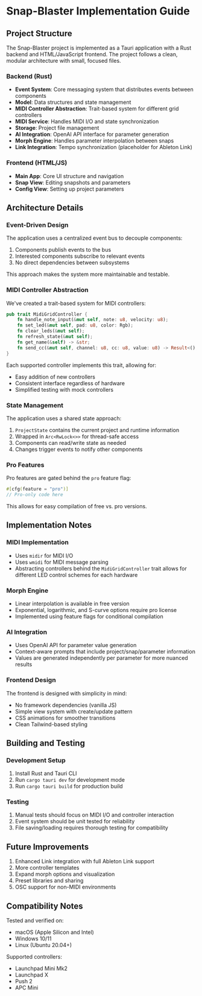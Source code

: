 # Snap-Blaster Implementation Guide

## Project Structure

The Snap-Blaster project is implemented as a Tauri application with a Rust backend and HTML/JavaScript frontend. The project follows a clean, modular architecture with small, focused files.

### Backend (Rust)

- **Event System**: Core messaging system that distributes events between components
- **Model**: Data structures and state management
- **MIDI Controller Abstraction**: Trait-based system for different grid controllers
- **MIDI Service**: Handles MIDI I/O and state synchronization
- **Storage**: Project file management
- **AI Integration**: OpenAI API interface for parameter generation
- **Morph Engine**: Handles parameter interpolation between snaps
- **Link Integration**: Tempo synchronization (placeholder for Ableton Link)

### Frontend (HTML/JS)

- **Main App**: Core UI structure and navigation
- **Snap View**: Editing snapshots and parameters
- **Config View**: Setting up project parameters

## Architecture Details

### Event-Driven Design

The application uses a centralized event bus to decouple components:

1. Components publish events to the bus
2. Interested components subscribe to relevant events
3. No direct dependencies between subsystems

This approach makes the system more maintainable and testable.

### MIDI Controller Abstraction

We've created a trait-based system for MIDI controllers:

```rust
pub trait MidiGridController {
    fn handle_note_input(&mut self, note: u8, velocity: u8);
    fn set_led(&mut self, pad: u8, color: Rgb);
    fn clear_leds(&mut self);
    fn refresh_state(&mut self);
    fn get_name(&self) -> &str;
    fn send_cc(&mut self, channel: u8, cc: u8, value: u8) -> Result<(), Box<dyn Error>>;
}
```

Each supported controller implements this trait, allowing for:
- Easy addition of new controllers
- Consistent interface regardless of hardware
- Simplified testing with mock controllers

### State Management

The application uses a shared state approach:

1. `ProjectState` contains the current project and runtime information
2. Wrapped in `Arc<RwLock<>>` for thread-safe access
3. Components can read/write state as needed
4. Changes trigger events to notify other components

### Pro Features

Pro features are gated behind the `pro` feature flag:

```rust
#[cfg(feature = "pro")]
// Pro-only code here
```

This allows for easy compilation of free vs. pro versions.

## Implementation Notes

### MIDI Implementation

- Uses `midir` for MIDI I/O
- Uses `wmidi` for MIDI message parsing
- Abstracting controllers behind the `MidiGridController` trait allows for different LED control schemes for each hardware

### Morph Engine

- Linear interpolation is available in free version
- Exponential, logarithmic, and S-curve options require pro license
- Implemented using feature flags for conditional compilation

### AI Integration

- Uses OpenAI API for parameter value generation
- Context-aware prompts that include project/snap/parameter information
- Values are generated independently per parameter for more nuanced results

### Frontend Design

The frontend is designed with simplicity in mind:

- No framework dependencies (vanilla JS)
- Simple view system with create/update pattern
- CSS animations for smoother transitions
- Clean Tailwind-based styling

## Building and Testing

### Development Setup

1. Install Rust and Tauri CLI
2. Run `cargo tauri dev` for development mode
3. Run `cargo tauri build` for production build

### Testing

1. Manual tests should focus on MIDI I/O and controller interaction
2. Event system should be unit tested for reliability
3. File saving/loading requires thorough testing for compatibility

## Future Improvements

1. Enhanced Link integration with full Ableton Link support
2. More controller templates
3. Expand morph options and visualization
4. Preset libraries and sharing
5. OSC support for non-MIDI environments

## Compatibility Notes

Tested and verified on:
- macOS (Apple Silicon and Intel)
- Windows 10/11
- Linux (Ubuntu 20.04+)

Supported controllers:
- Launchpad Mini Mk2
- Launchpad X
- Push 2
- APC Mini
